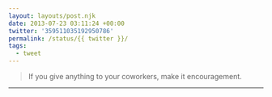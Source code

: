 ```yaml
---
layout: layouts/post.njk
date: 2013-07-23 03:11:24 +00:00
twitter: '359511035192950786'
permalink: /status/{{ twitter }}/
tags: 
  - tweet
---
```


> If you give anything to your coworkers, make it encouragement.

---
